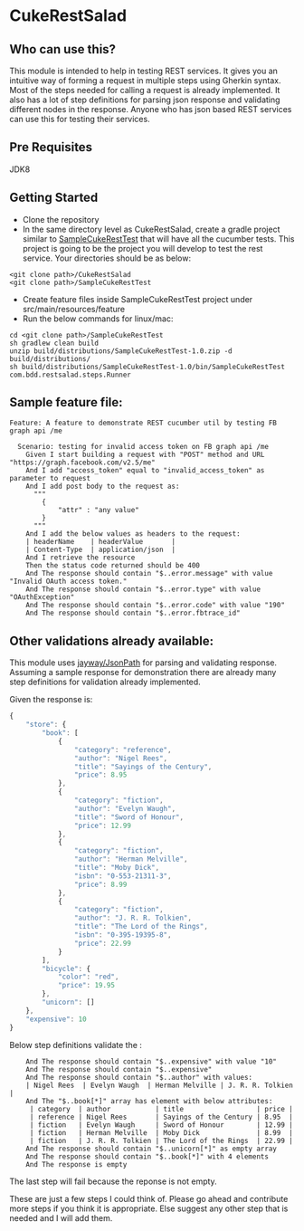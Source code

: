 # CukeRestSalad

## Who can use this?
This module is intended to help in testing REST services. It gives you an intuitive way of forming a request in multiple steps using Gherkin syntax. Most of the steps needed for calling a request is already implemented. It also has a lot of step definitions for parsing json response and validating different nodes in the response.
Anyone who has json based REST services can use this for testing their services.

## Pre Requisites
JDK8

## Getting Started

- Clone the repository
- In the same directory level as CukeRestSalad, create a gradle project similar to [SampleCukeRestTest](https://github.com/bharathcp/SampleCukeRestTest) that will have all the cucumber tests. This project is going to be the project you will develop to test the rest service. Your directories should be as below:
```shell
<git clone path>/CukeRestSalad
<git clone path>/SampleCukeRestTest
```
- Create feature files inside SampleCukeRestTest project under src/main/resources/feature
- Run the below commands for linux/mac:
```shell
cd <git clone path>/SampleCukeRestTest
sh gradlew clean build
unzip build/distributions/SampleCukeRestTest-1.0.zip -d build/distributions/
sh build/distributions/SampleCukeRestTest-1.0/bin/SampleCukeRestTest com.bdd.restsalad.steps.Runner
```

## Sample feature file:
```gherkin
Feature: A feature to demonstrate REST cucumber util by testing FB graph api /me

  Scenario: testing for invalid access token on FB graph api /me
    Given I start building a request with "POST" method and URL "https://graph.facebook.com/v2.5/me"
    And I add "access_token" equal to "invalid_access_token" as parameter to request
    And I add post body to the request as:
      """
      	{
      		"attr" : "any value"
      	}
      """
    And I add the below values as headers to the request:
    | headerName    | headerValue       |
    | Content-Type  | application/json  |
    And I retrieve the resource
    Then the status code returned should be 400
    And The response should contain "$..error.message" with value "Invalid OAuth access token."
    And The response should contain "$..error.type" with value "OAuthException"
    And The response should contain "$..error.code" with value "190"
    And The response should contain "$..error.fbtrace_id"

```

## Other validations already available:
This module uses [jayway/JsonPath](https://github.com/jayway/JsonPath) for parsing and validating response. Assuming a sample response for demonstration there are already many step definitions for validation already implemented.

Given the response is:
```javascript
{
    "store": {
        "book": [
            {
                "category": "reference",
                "author": "Nigel Rees",
                "title": "Sayings of the Century",
                "price": 8.95
            },
            {
                "category": "fiction",
                "author": "Evelyn Waugh",
                "title": "Sword of Honour",
                "price": 12.99
            },
            {
                "category": "fiction",
                "author": "Herman Melville",
                "title": "Moby Dick",
                "isbn": "0-553-21311-3",
                "price": 8.99
            },
            {
                "category": "fiction",
                "author": "J. R. R. Tolkien",
                "title": "The Lord of the Rings",
                "isbn": "0-395-19395-8",
                "price": 22.99
            }
        ],
        "bicycle": {
            "color": "red",
            "price": 19.95
        },
        "unicorn": []
    },
    "expensive": 10
}
```
Below step definitions validate the :
```gherkin
    And The response should contain "$..expensive" with value "10"
    And The response should contain "$..expensive"
    And The response should contain "$..author" with values:
    | Nigel Rees  | Evelyn Waugh  | Herman Melville | J. R. R. Tolkien  |
    And The "$..book[*]" array has element with below attributes:
     | category  | author           | title                  | price |
     | reference | Nigel Rees       | Sayings of the Century | 8.95  | 
     | fiction   | Evelyn Waugh     | Sword of Honour        | 12.99 | 
     | fiction   | Herman Melville  | Moby Dick              | 8.99  | 
     | fiction   | J. R. R. Tolkien | The Lord of the Rings  | 22.99 | 
    And The response should contain "$..unicorn[*]" as empty array
    And The response should contain "$..book[*]" with 4 elements
    And The response is empty 
```
The last step will fail because the reponse is not empty.

These are just a few steps I could think of. Please go ahead and contribute more steps if you think it is appropriate. Else suggest any other step that is needed and I will add them.
